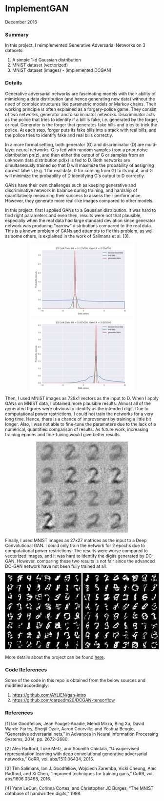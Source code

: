 # ImplementGAN
December 2016
### Summary
In this project, I reimplemented Generative Adversarial Networks on 3 datasets: 
1. A simple 1-d Gaussian distribution
2. MNIST dataset (vectorized)
3. MNIST dataset (images) - (implemented DCGAN)

### Details
Generative adversarial networks are fascinating models with their ability of mimicking a data distribution (and hence generating new data) without the need of complex structures like parametric models or Markov chains. Their working principle is often explained as a forgery-police game. They consist of two networks, generator and discriminator networks. Discriminator acts as the police that tries to identify if a bill is fake, i.e. generated by the forger, or real. Generator is the forger that generates fake bills and tries to trick the police. At each step, forger puts its fake bills into a stack with real bills, and the police tries to identify fake and real bills correctly.

In a more formal setting, both generator (G) and discriminator (D) are multi-layer neural networks. G is fed with random samples from a prior noise distribution pn(z), and then either the output of G or samples from an unknown data distribution pd(x) is fed to D. Both networks are simultaneously trained so that D will maximize the probability of assigning correct labels (e.g. 1 for real data, 0 for coming from G) to its input, and G will minimize the probability of D identifying G's output to D correctly.

GANs have their own challenges such as keeping generative and discriminative network in balance during training, and hardship of quantitatively measuring their success to assess their performance. However, they generate more real-like images compared to other models.

In this project, first I applied GANs to a Gaussian distribution. It was hard to find right parameters and even then, results were not that plausible, especially when the real data had large standard deviation since generator network was producing ”narrow” distributions compared to the real data. This is a known problem of GANs and attempts to fix this problem, as well as some others, is explained in the work of Salimans et al. [3].

<p align="center">
  <img src="/Figures/dist_NR10_M-2_STD0_5_DLR0_01_GLR0_05_2.png" width="350" title="Real Gaussian dist N(-2, 0.5) and generated dist from U(-10,10)">
  <img src="/Figures/dist_NR10_M3_STD0_2_DLR0_005_GLR0_005_s.png" width="350" title="Real Gaussian dist N(3, 0.2) and generated dist from U(-10,10)">
</p>

Then, I used MNIST images as 729x1 vectors as the input to D. When I apply GANs on MNIST data, I obtained more plausible results. Almost all of the generated figures were obvious to identify as the intended digit. Due to computational power restrictions, I could not train the networks for a very long time. Hence, there is a chance of improvement by training a little bit longer. Also, I was not able to fine-tune the parameters due to the lack of a numerical, quantified comparison of results. As future work, increasing training epochs and fine-tuning would give better results.

<p align="center">
  <img src="/Figures/image_L2_DLR0_100000_GLR0_100000_BS50_N100_gen2_disc4.png" width="300" title="Images for digit 2 generated by the 4-layer generative network trained on vector MNIST dataset">
</p>

Finally, I used MNIST images as 27x27 matrices as the input to a Deep Convolutional GAN. I could only train the network for 2 epochs due to computational power restrictions. The results were worse compared to vectorized images, and it was hard to identify the digits generated by DC-GAN. However, comparing these two results is not fair since the advanced DC-GAN network have not been fully trained at all.

<p align="center">
  <img src="/Figures/dcgan1.png" width="250" title="Random examples of generated digits by DC-GAN, trained for 1 epoch">
  <img src="/Figures/dcgan2.png" width="250" title="Random examples of generated digits by DC-GAN, trained for 2 epochs">
</p>

More details about the project can be found [here](tabak2_project_report.pdf).

### Code References
Some of the code in this repo is obtained from the below sources and modified accordingly:
1. https://github.com/AYLIEN/gan-intro
2. https://github.com/carpedm20/DCGAN-tensorflow

### References
[1] Ian Goodfellow, Jean Pouget-Abadie, Mehdi Mirza, Bing Xu, David Warde-Farley, Sherjil Ozair, Aaron Courville, and Yoshua Bengio, “Generative adversarial nets,” in Advances in Neural Information Processing Systems, 2014, pp. 2672–2680.

[2] Alec Radford, Luke Metz, and Soumith Chintala, “Unsupervised representation learning with deep convolutional generative adversarial networks,” CoRR, vol. abs/1511.06434, 2015.

[3] Tim Salimans, Ian J. Goodfellow, Wojciech Zaremba, Vicki Cheung, Alec Radford, and Xi Chen, “Improved techniques for training gans,” CoRR, vol. abs/1606.03498, 2016.

[4] Yann LeCun, Corinna Cortes, and Christopher JC Burges, “The MNIST database of handwritten digits,” 1998.
